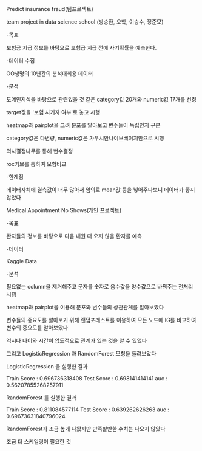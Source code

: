 Predict insurance fraud(팀프로젝트)

team project in data science school (방승환, 오학, 이승수, 정준모)

-목표

보험금 지급 정보를 바탕으로 보험급 지급 전에 사기확률을 예측한다.

-데이터 수집

OO생명의 10년간의 분석대회용 데이터

-분석

도메인지식을 바탕으로 관련있을 것 같은 category값 20개와 numeric값 17개를 선정

target값을 '보험 사기자 여부'로 놓고 시행

heatmap과 pairplot을 그려 분포를 알아보고 변수들이 독립인지 구분

category값은 다변량, numeric값은 가우시안나이브베이지안으로 시행

의사결정나무를 통해 변수결정

roc커브를 통하여 모형비교

-한계점

데이터자체에 결측값이 너무 많아서 임의로 mean값 등을 넣어주다보니 데이터가 좋지 않았다


Medical Appointment No Shows(개인 프로젝트)

-목표

환자들의 정보를 바탕으로 다음 내원 때 오지 않을 환자를 예측

-데이터

Kaggle Data

-분석

필요없는 column을 제거해주고 문자를 숫자로 음수값을 양수값으로 바꿔주는 전처리 시행

heatmap과 pairplot을 이용해 분포와 변수들의 상관관계를 알아보았다

변수들의 중요도를 알아보기 위해 랜덤포레스트를 이용하여 모든 노드에 IG를 비교하여 변수의 중요도를 알아보았다

역시나 나이와 시간이 압도적으로 관계가 있는 것을 알 수 있었다

그리고 LogisticRegression 과 RandomForest 모형을 돌려보았다

LogisticRegression 을 실행한 결과 

Train Score : 0.696736318408 Test Score : 0.698141414141 auc : 0.56207855268257911 

RandomForest 를 실행한 결과 

Train Score : 0.811084577114 Test Score : 0.639262626263 auc : 0.69673631840796024

RandomForest가 조금 높게 나왔지만 만족할만한 수치는 나오지 않았다

조금 더 스케일링이 필요한 것 
